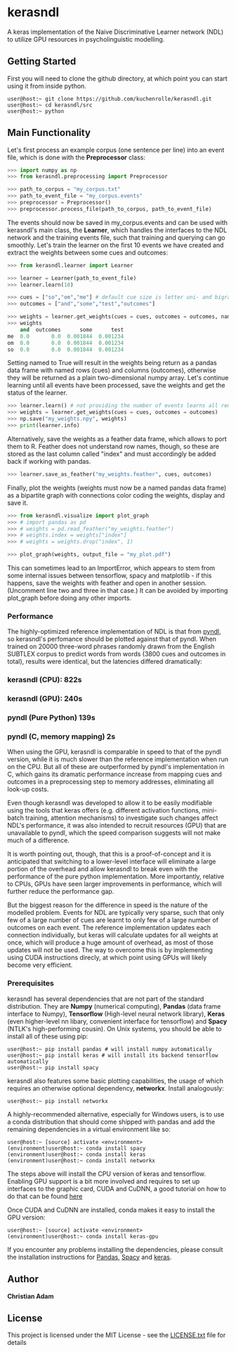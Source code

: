 # kerasndl

A keras implementation of the Naive Discriminative Learner network (NDL) to utilize GPU resources in psycholinguistic modelling.


## Getting Started

First you will need to clone the github directory, at which point you can start using it from inside python.

```shell
user@host:~ git clone https://github.com/kuchenrolle/kerasndl.git
user@host:~ cd kerasndl/src
user@host:~ python
```


## Main Functionality

Let's first process an example corpus (one sentence per line) into an event file, which is done with the **Preprocessor** class:

```python
>>> import numpy as np
>>> from kerasndl.preprocessing import Preprocessor

>>> path_to_corpus = "my_corpus.txt"
>>> path_to_event_file = "my_corpus.events"
>>> preprocessor = Preprocessor()
>>> preprocessor.process_file(path_to_corpus, path_to_event_file)
```

The events should now be saved in my_corpus.events and can be used with kerasndl's main class, the **Learner**, which handles the interfaces to the NDL network and the training events file, such that training and querying can go smoothly. Let's train the learner on the first 10 events we have created and extract the weights between some cues and outcomes:

```python
>>> from kerasndl.learner import Learner

>>> learner = Learner(path_to_event_file)
>>> learner.learn(10)

>>> cues = ["so","om","me"] # default cue size is letter uni- and bigrams
>>> outcomes = ["and","some","test","outcomes"]

>>> weights = learner.get_weights(cues = cues, outcomes = outcomes, named = True)
>>> weights
    and  outcomes      some      test
me  0.0       0.0  0.001844  0.001234
om  0.0       0.0  0.001844  0.001234
so  0.0       0.0  0.001844  0.001234
```

Setting named to True will result in the weights being return as a pandas data frame with named rows (cues) and columns (outcomes), otherwise they will be returned as a plain two-dimensional numpy array. Let's continue learning until all events have been processed, save the weights and get the status of the learner.

```python
>>> learner.learn() # not providing the number of events learns all remaining
>>> weights = learner.get_weights(cues = cues, outcomes = outcomes)
>>> np.save("my_weights.npy", weights)
>>> print(learner.info)
```

Alternatively, save the weights as a feather data frame, which allows to port them to R. Feather does not understand row names, though, so these are stored as the last column called "index" and must accordingly be added back if working with pandas.

```python
>>> learner.save_as_feather("my_weights.feather", cues, outcomes)
```

Finally, plot the weights (weights must now be a named pandas data frame) as a bipartite graph with connections color coding the weights, display and save it.

```python
>>> from kerasndl.visualize import plot_graph
>>> # import pandas as pd
>>> # weights = pd.read_feather("my_weights.feather")
>>> # weights.index = weights["index"]
>>> # weights = weights.drop("index", 1)

>>> plot_graph(weights, output_file = "my_plot.pdf")
```

This can sometimes lead to an ImportError, which appears to stem from some internal issues between tensorflow, spacy and matplotlib - if this happens, save the weights with feather and open in another session.
(Uncomment line two and three in that case.)
It can be avoided by importing plot_graph before doing any other imports.

### Performance

The highly-optimized reference implementation of NDL is that from [pyndl](https://pypi.python.org/pypi/pyndl/0.3.0), so kerasndl's perfomance should be plotted against that of pyndl. When trained on 20000 three-word phrases randomly drawn from the English SUBTLEX corpus to predict words from words (3800 cues and outcomes in total), results were identical, but the latencies differed dramatically:

### kerasndl (CPU):           822s
### kerasndl (GPU):           240s
### pyndl (Pure Python)       139s
### pyndl (C, memory mapping) 2s

When using the GPU, kerasndl is comparable in speed to that of the pyndl version, while it is much slower than the reference implementation when run on the CPU. But all of these are outperformed by pyndl's implementation in C, which gains its dramatic performance increase from mapping cues and outcomes in a preprocessing step to memory addresses, eliminating all look-up costs.

Even though kerasndl was developed to allow it to be easily modifiable using the tools that keras offers (e.g. different activation functions, mini-batch training, attention mechanisms) to investigate such changes affect NDL's performance, it was also intended to recruit resources (GPU) that are unavailable to pyndl, which the speed comparison suggests will not make much of a difference.

It is worth pointing out, though, that this is a proof-of-concept and it is anticipated that switching to a lower-level interface will eliminate a large portion of the overhead and allow kerasndl to break even with the performance of the pure python implementation. More importantly, relative to CPUs, GPUs have seen larger improvements in performance, which will further reduce the performance gap.

But the biggest reason for the difference in speed is the nature of the modelled problem. Events for NDL are typically very sparse, such that only few of a large number of cues are learnt to only few of a large number of outcomes on each event. The reference implementation updates each connection individually, but keras will calculate updates for all weights at once, which will produce a huge amount of overhead, as most of those updates will not be used. The way to overcome this is by implementing using CUDA instructions direcly, at which point using GPUs will likely become very efficient.

### Prerequisites

kerasndl has several dependencies that are not part of the standard distribution. They are **Numpy** (numerical computing), **Pandas** (data frame interface to Numpy), **Tensorflow** (High-level neural network library), **Keras** (even higher-level nn libary, convenient interface for tensorflow) and **Spacy** (NTLK's high-performing cousin). On Unix systems, you should be able to install all of these using pip:

```shell
user@host:~ pip install pandas # will install numpy automatically
user@host:~ pip install keras # will install its backend tensorflow automatically
user@host:~ pip install spacy
```

kerasndl also features some basic plotting capabilities, the usage of which requires an otherwise optional dependency, **networkx**. Install analogously:

```shell
user@host:~ pip install networkx
```

A highly-recommended alternative, especially for Windows users, is to use a conda distribution that should come shipped with pandas and add the remaining dependencies in a virtual environment like so:

```shell
user@host:~ [source] activate <environment>
(environment)user@host:~ conda install spacy
(environment)user@host:~ conda install keras
(environment)user@host:~ conda install networkx
```

The steps above will install the CPU version of keras and tensorflow. Enabling GPU support is a bit more involved and requires to set up interfaces to the graphic card, CUDA and CuDNN, a good tutorial on how to do that can be found [here](https://medium.com/@acrosson/installing-nvidia-cuda-cudnn-tensorflow-and-keras-69bbf33dce8a)

Once CUDA and CuDNN are installed, conda makes it easy to install the GPU version:

```shell
user@host:~ [source] activate <environment>
(environment)user@host:~ conda install keras-gpu
```


If you encounter any problems installing the dependencies, please consult the installation instructions for [Pandas](http://pandas.pydata.org/pandas-docs/stable/install.html), [Spacy](https://spacy.io/docs/usage/) and [keras](https://keras.io/).


## Author

**Christian Adam**


## License

This project is licensed under the MIT License - see the [LICENSE.txt](LICENSE.txt) file for details